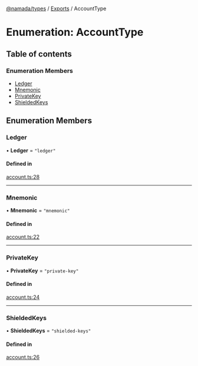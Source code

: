 [@namada/types](../README.md) / [Exports](../modules.md) / AccountType

# Enumeration: AccountType

## Table of contents

### Enumeration Members

- [Ledger](AccountType.md#ledger)
- [Mnemonic](AccountType.md#mnemonic)
- [PrivateKey](AccountType.md#privatekey)
- [ShieldedKeys](AccountType.md#shieldedkeys)

## Enumeration Members

### Ledger

• **Ledger** = ``"ledger"``

#### Defined in

[account.ts:28](https://github.com/anoma/namada-interface/blob/be532c799367420fcc6a8d60ac3b6b3a194f2891/packages/types/src/account.ts#L28)

___

### Mnemonic

• **Mnemonic** = ``"mnemonic"``

#### Defined in

[account.ts:22](https://github.com/anoma/namada-interface/blob/be532c799367420fcc6a8d60ac3b6b3a194f2891/packages/types/src/account.ts#L22)

___

### PrivateKey

• **PrivateKey** = ``"private-key"``

#### Defined in

[account.ts:24](https://github.com/anoma/namada-interface/blob/be532c799367420fcc6a8d60ac3b6b3a194f2891/packages/types/src/account.ts#L24)

___

### ShieldedKeys

• **ShieldedKeys** = ``"shielded-keys"``

#### Defined in

[account.ts:26](https://github.com/anoma/namada-interface/blob/be532c799367420fcc6a8d60ac3b6b3a194f2891/packages/types/src/account.ts#L26)
